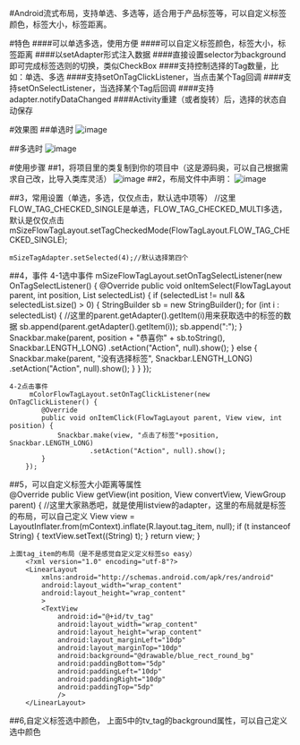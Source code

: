 #Android流式布局，支持单选、多选等，适合用于产品标签等，可以自定义标签颜色，标签大小，标签距离。

#特色
####可以单选多选，使用方便
####可以自定义标签颜色，标签大小，标签距离
####以setAdapter形式注入数据
####直接设置selector为background即可完成标签选则的切换，类似CheckBox
####支持控制选择的Tag数量，比如：单选、多选
####支持setOnTagClickListener，当点击某个Tag回调
####支持setOnSelectListener，当选择某个Tag后回调
####支持adapter.notifyDataChanged
####Activity重建（或者旋转）后，选择的状态自动保存


#效果图
##单选时
![image](https://github.com/qiushi123/FlowLayout-master/blob/master/images/2.png?raw=true)

##多选时
![image](https://github.com/qiushi123/FlowLayout-master/blob/master/images/3.png?raw=true)



#使用步骤
##1，将项目里的类复制到你的项目中（这是源码奥，可以自己根据需求自己改，比导入类库灵活）
![image](https://github.com/qiushi123/FlowLayout-master/blob/master/images/4.png?raw=true)
##2，布局文件中声明：
![image](https://github.com/qiushi123/FlowLayout-master/blob/master/images/5.png?raw=true)	

##3，常用设置（单选，多选，仅仅点击，默认选中项等）
	//这里FLOW_TAG_CHECKED_SINGLE是单选，FLOW_TAG_CHECKED_MULTI多选，默认是仅仅点击
	mSizeFlowTagLayout.setTagCheckedMode(FlowTagLayout.FLOW_TAG_CHECKED_SINGLE);

	mSizeTagAdapter.setSelected(4);//默认选择第四个


##4，事件
	4-1选中事件
	 mSizeFlowTagLayout.setOnTagSelectListener(new OnTagSelectListener() {
            @Override
            public void onItemSelect(FlowTagLayout parent, int position, List<Integer> selectedList) {
                if (selectedList != null && selectedList.size() > 0) {
                    StringBuilder sb = new StringBuilder();
                    for (int i : selectedList) {
					//这里的parent.getAdapter().getItem(i)用来获取选中的标签的数据
                        sb.append(parent.getAdapter().getItem(i));
                        sb.append(":");
                    }
                    Snackbar.make(parent, position + "恭喜你" + sb.toString(), Snackbar.LENGTH_LONG)
                            .setAction("Action", null).show();
                } else {
                    Snackbar.make(parent, "没有选择标签", Snackbar.LENGTH_LONG)
                            .setAction("Action", null).show();
                }
            }
        });

	4-2点击事件
		 mColorFlowTagLayout.setOnTagClickListener(new OnTagClickListener() {
            @Override
            public void onItemClick(FlowTagLayout parent, View view, int position) {
                Snackbar.make(view, "点击了标签"+position, Snackbar.LENGTH_LONG)
                        .setAction("Action", null).show();
            }
        });

##5，可以自定义标签大小距离等属性	
    @Override
    public View getView(int position, View convertView, ViewGroup parent) {
		//这里大家熟悉吧，就是使用listview的adapter，这里的布局就是标签的布局，可以自己定义
        View view = LayoutInflater.from(mContext).inflate(R.layout.tag_item, null);
        if (t instanceof String) {
            textView.setText((String) t);
        }
        return view;
    }

	上面tag_item的布局（是不是感觉自定义定义标签so easy）
		<?xml version="1.0" encoding="utf-8"?>
		<LinearLayout
			xmlns:android="http://schemas.android.com/apk/res/android"
			android:layout_width="wrap_content"
			android:layout_height="wrap_content"
			>
			<TextView
				android:id="@+id/tv_tag"
				android:layout_width="wrap_content"
				android:layout_height="wrap_content"
				android:layout_marginLeft="10dp"
				android:layout_marginTop="10dp"
				android:background="@drawable/blue_rect_round_bg"
				android:paddingBottom="5dp"
				android:paddingLeft="10dp"
				android:paddingRight="10dp"
				android:paddingTop="5dp"
				/>
		</LinearLayout>

##6,自定义标签选中颜色，
	上面5中的tv_tag的background属性，可以自己定义选中颜色





